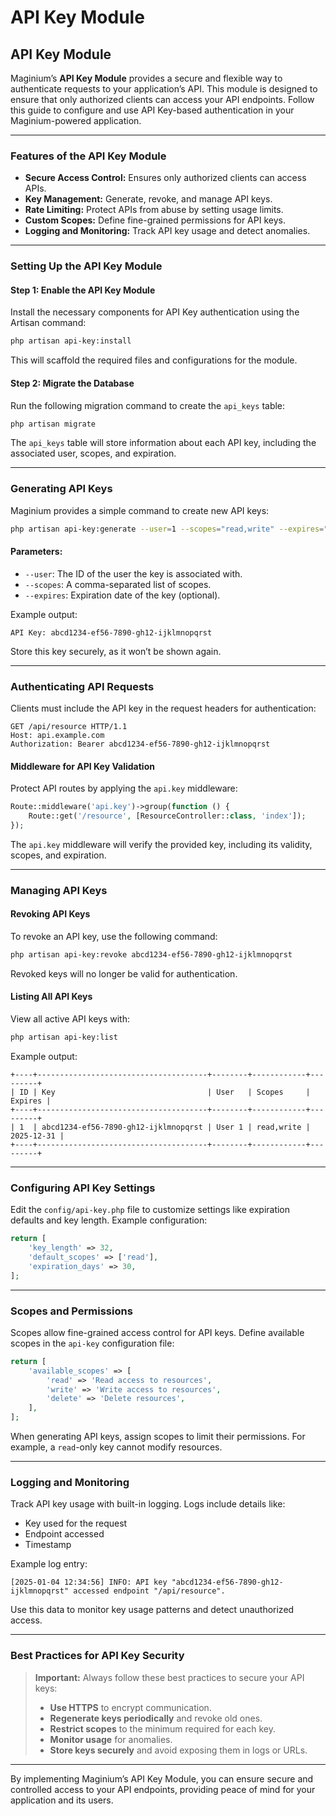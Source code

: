 # API Key Module

## API Key Module

Maginium’s **API Key Module** provides a secure and flexible way to authenticate requests to your application’s API. This module is designed to ensure that only authorized clients can access your API endpoints. Follow this guide to configure and use API Key-based authentication in your Maginium-powered application.

***

### Features of the API Key Module

* **Secure Access Control:** Ensures only authorized clients can access APIs.
* **Key Management:** Generate, revoke, and manage API keys.
* **Rate Limiting:** Protect APIs from abuse by setting usage limits.
* **Custom Scopes:** Define fine-grained permissions for API keys.
* **Logging and Monitoring:** Track API key usage and detect anomalies.

***

### Setting Up the API Key Module

#### Step 1: Enable the API Key Module

Install the necessary components for API Key authentication using the Artisan command:

```bash
php artisan api-key:install
```

This will scaffold the required files and configurations for the module.

#### Step 2: Migrate the Database

Run the following migration command to create the `api_keys` table:

```bash
php artisan migrate
```

The `api_keys` table will store information about each API key, including the associated user, scopes, and expiration.

***

### Generating API Keys

Maginium provides a simple command to create new API keys:

```bash
php artisan api-key:generate --user=1 --scopes="read,write" --expires="2025-12-31"
```

#### Parameters:

* `--user`: The ID of the user the key is associated with.
* `--scopes`: A comma-separated list of scopes.
* `--expires`: Expiration date of the key (optional).

Example output:

```
API Key: abcd1234-ef56-7890-gh12-ijklmnopqrst
```

Store this key securely, as it won’t be shown again.

***

### Authenticating API Requests

Clients must include the API key in the request headers for authentication:

```http
GET /api/resource HTTP/1.1
Host: api.example.com
Authorization: Bearer abcd1234-ef56-7890-gh12-ijklmnopqrst
```

#### Middleware for API Key Validation

Protect API routes by applying the `api.key` middleware:

```php
Route::middleware('api.key')->group(function () {
    Route::get('/resource', [ResourceController::class, 'index']);
});
```

The `api.key` middleware will verify the provided key, including its validity, scopes, and expiration.

***

### Managing API Keys

#### Revoking API Keys

To revoke an API key, use the following command:

```bash
php artisan api-key:revoke abcd1234-ef56-7890-gh12-ijklmnopqrst
```

Revoked keys will no longer be valid for authentication.

#### Listing All API Keys

View all active API keys with:

```bash
php artisan api-key:list
```

Example output:

```
+----+--------------------------------------+--------+------------+---------+
| ID | Key                                  | User   | Scopes     | Expires |
+----+--------------------------------------+--------+------------+---------+
| 1  | abcd1234-ef56-7890-gh12-ijklmnopqrst | User 1 | read,write | 2025-12-31 |
+----+--------------------------------------+--------+------------+---------+
```

***

### Configuring API Key Settings

Edit the `config/api-key.php` file to customize settings like expiration defaults and key length. Example configuration:

```php
return [
    'key_length' => 32,
    'default_scopes' => ['read'],
    'expiration_days' => 30,
];
```

***

### Scopes and Permissions

Scopes allow fine-grained access control for API keys. Define available scopes in the `api-key` configuration file:

```php
return [
    'available_scopes' => [
        'read' => 'Read access to resources',
        'write' => 'Write access to resources',
        'delete' => 'Delete resources',
    ],
];
```

When generating API keys, assign scopes to limit their permissions. For example, a `read`-only key cannot modify resources.

***

### Logging and Monitoring

Track API key usage with built-in logging. Logs include details like:

* Key used for the request
* Endpoint accessed
* Timestamp

Example log entry:

```
[2025-01-04 12:34:56] INFO: API key "abcd1234-ef56-7890-gh12-ijklmnopqrst" accessed endpoint "/api/resource".
```

Use this data to monitor key usage patterns and detect unauthorized access.

***

### Best Practices for API Key Security

> **Important:** Always follow these best practices to secure your API keys:
>
> * **Use HTTPS** to encrypt communication.
> * **Regenerate keys periodically** and revoke old ones.
> * **Restrict scopes** to the minimum required for each key.
> * **Monitor usage** for anomalies.
> * **Store keys securely** and avoid exposing them in logs or URLs.

***

By implementing Maginium’s API Key Module, you can ensure secure and controlled access to your API endpoints, providing peace of mind for your application and its users.
